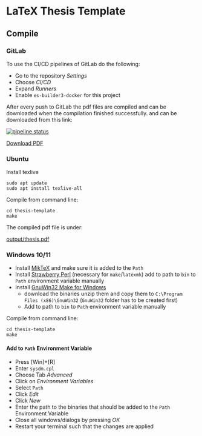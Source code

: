 # LaTeX Thesis Template

## Compile

### GitLab
To use the CI/CD pipelines of GitLab do the following:
* Go to the repository _Settings_
* Choose _CI/CD_
* Expand _Runners_
* Enable `es-builder3-docker` for this project

After every push to GitLab the pdf files are compiled and can be downloaded when the compilation finished successfully. and can be downloaded from this link:

[![pipeline status](https://atreus.informatik.uni-tuebingen.de/ties/templates/thesis-template/badges/main/pipeline.svg)](https://atreus.informatik.uni-tuebingen.de/ties/templates/thesis-template/-/commits/main) 

[Download PDF](https://atreus.informatik.uni-tuebingen.de/ties/templates/thesis-template/-/jobs/artifacts/main/browse?job=build)

### Ubuntu

Install texlive
```
sudo apt update
sudo apt install texlive-all
```

Compile from command line:
```
cd thesis-template
make
```

The compiled pdf file is under: 

[output/thesis.pdf](output/thesis.pdf)

### Windows 10/11

* Install [MikTeX](https://miktex.org/download) and make sure it is added to the `Path`
* Install [Strawberry Perl](https://strawberryperl.com/) (necessary for `make`/`latexmk`) add to path to `bin` to `Path` environment variable manually
* Install [GnuWin32 Make for Windows](http://gnuwin32.sourceforge.net/packages/make.htm)
	* download the binaries unzip them and copy them to `C:\Program Files (x86)\GnuWin32` (`GnuWin32` folder has to be created first)
	* Add to path to `bin` to `Path` environment variable manually
	
Compile from command line:
```
cd thesis-template
make
```

#### Add to `Path` Environment Variable
* Press [Win]+[R]
* Enter `sysdm.cpl`
* Choose Tab _Advanced_
* Click on _Environment Variables_ 
* Select `Path`
* Click _Edit_
* Click _New_
* Enter the path to the binaries that should be added to the `Path` Environment Variable
* Close all windows/dialogs by pressing _OK_
* Restart your terminal such that the changes are applied